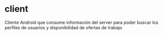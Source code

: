# client
Cliente Android que consume información del server para poder buscar los perfiles de usuarios y disponibilidad de ofertas de trabajo
